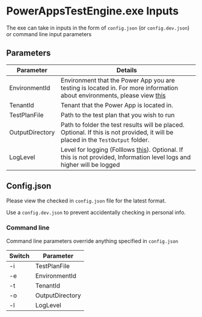 # PowerAppsTestEngine.exe Inputs

The exe can take in inputs in the form of `config.json` (or `config.dev.json`) or command line input parameters

## Parameters

| Parameter | Details |
| -- | -- |
| EnvironmentId | Environment that the Power App you are testing is located in. For more information about environments, please view [this](https://docs.microsoft.com/en-us/power-platform/admin/environments-overview) |
| TenantId | Tenant that the Power App is located in. |
| TestPlanFile | Path to the test plan that you wish to run |
| OutputDirectory | Path to folder the test results will be placed. Optional. If this is not provided, it will be placed in the `TestOutput` folder. |
| LogLevel | Level for logging (Folllows [this](https://docs.microsoft.com/en-us/dotnet/api/microsoft.extensions.logging.loglevel?view=dotnet-plat-ext-6.0)). Optional. If this is not provided, Information level logs and higher will be logged |

## Config.json

Please view the checked in `config.json` file for the latest format.

Use a `config.dev.json` to prevent accidentally checking in personal info.

### Command line

Command line parameters override anything specified in `config.json`

| Switch | Parameter |
| -- | -- |
| -i | TestPlanFile |
| -e | EnvironmentId |
| -t | TenantId |
| -o | OutputDirectory |
| -l | LogLevel |